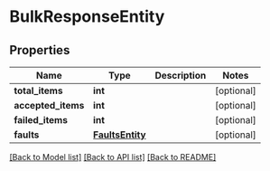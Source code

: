 # BulkResponseEntity

## Properties
Name | Type | Description | Notes
------------ | ------------- | ------------- | -------------
**total_items** | **int** |  | [optional] 
**accepted_items** | **int** |  | [optional] 
**failed_items** | **int** |  | [optional] 
**faults** | [**FaultsEntity**](FaultsEntity.md) |  | [optional] 

[[Back to Model list]](../README.md#documentation-for-models) [[Back to API list]](../README.md#documentation-for-api-endpoints) [[Back to README]](../README.md)


